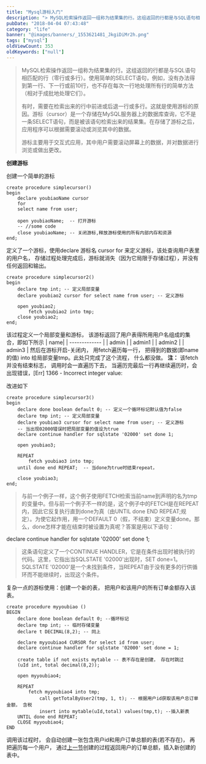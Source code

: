 ```yaml
---
title: "Mysql游标入门"
description: "> MySQL检索操作返回一组称为结果集的行。这组返回的行都是与SQL语句相匹配的行（零行或多行）。使用简单的SELECT语句，例如，没有办法得到第一行、下一行或前10行，也不存在每次一行地处理所有行的简单方法（相对于..."
pubDate: "2018-04-04 07:43:48"
category: "life"
banner: "@images/banners/_1553621481_JkgiDiMr2h.png"
tags: ["mysql"]
oldViewCount: 353
oldKeywords: ["null"]
---
```


> MySQL检索操作返回一组称为结果集的行。这组返回的行都是与SQL语句相匹配的行（零行或多行）。使用简单的SELECT语句，例如，没有办法得到第一行、下一行或前10行，也不存在每次一行地处理所有行的简单方法（相对于成批地处理它们）。
> 
> 有时，需要在检索出来的行中前进或后退一行或多行。这就是使用游标的原因。游标（cursor）是一个存储在MySQL服务器上的数据库查询，它不是一条SELECT语句，而是被该语句检索出来的结果集。在存储了游标之后，应用程序可以根据需要滚动或浏览其中的数据。
> 
> 游标主要用于交互式应用，其中用户需要滚动屏幕上的数据，并对数据进行浏览或做出更改。

**创建游标**

创建一个简单的游标
```
create procedure simplecursor()
begin
	declare youbiaoName cursor
	for
	select name from user;
	
	open youbiaoName;  -- 打开游标
	-- //some code
	close youbiaoName; -- 关闭游标,释放游标使用的所有内部内存和资源
end;
```
定义了一个游标，使用declare 游标名 cursor for 来定义游标，该处查询用户表里的用户名， 存储过程处理完成后，游标就消失（因为它局限于存储过程），并没有任何返回和输出。

```
create procedure simplecursor2()
begin
	declare tmp int; -- 定义局部变量
	declare youbiao2 cursor for select name from user; -- 定义游标

	open youbiao2;
		fetch youbiao2 into tmp;
	close youbiao2;
end;
```
该过程定义一个局部变量和游标， 该游标返回了用户表得所用用户名组成的集合，即如下所示
| name|
| ------------- |
| admin |
| admin1 |
| admin2 |
| admin3 |
然后在游标开启-关闭内， 用fetch遍历每一行， 把得到的数据(即name的值) into  给局部变量tmp。此处只完成了这个流程， 什么都没做。
**注：** 该fetch并没有结束标志， 调用时会一直遍历下去， 当遍历完最后一行再继续遍历时，会出现错误，[Err] 1366 - Incorrect integer value:

改进如下

```
create procedure simplecursor3()
begin
	declare done boolean default 0; -- 定义一个循环标记默认值为false
	declare tmp int; -- 定义局部变量
	declare youbiao3 cursor for select name from user; -- 定义游标
	-- 当出现02000错误时把局部变量的值设为true
	declare continue handler for sqlstate '02000' set done 1; 
	
	open youbiao3;

	REPEAT
		fetch youbiao3 into tmp;
	until done end REPEAT;	-- 当done为true时结束repeat，
	
	close youbiao3;
end;
```

> 与前一个例子一样，这个例子使用FETCH检索当前name到声明的名为tmp的变量中。但与前一个例子不一样的是，这个例子中的FETCH是在REPEAT内，因此它反复执行直到done为真（由UNTIL done END REPEAT;规定）。为使它起作用，用一个DEFAULT 0（假，不结束）定义变量done。那么，done怎样才能在结束时被设置为真呢？答案是用以下语句：
> 
declare continue handler for sqlstate '02000' set done 1;

> 这条语句定义了一个CONTINUE HANDLER，它是在条件出现时被执行的代码。这里，它指出当SQLSTATE '02000'出现时，SET done=1。SQLSTATE '02000'是一个未找到条件，当REPEAT由于没有更多的行供循环而不能继续时，出现这个条件。

复杂一点的游标使用：创建一个新的表， 把用户和该用户的所有订单金额存入该表。

```
create procedure myyoubiao ()
BEGIN
	declare done boolean default 0; --循环标记
	declare tmp int; -- 临时存储变量
	declare t DECIMAL(8,2); -- 同上
	
	declare myyoubiao4 CURSOR for select id from user;
	declare continue handler for sqlstate '02000' set done = 1;

	create table if not exists mytable -- 表不存在是创建， 存在时跳过
	(uId int, total decimal(8,2));

	open myyoubiao4;
	
	REPEAT
		fetch myyoubiao4 into tmp;
			call getTotalByUser2(tmp, 1, t); -- 根据用户id获取该用户总订单金额， 含税
			insert into mytable(uId,total) values(tmp,t); --插入新表
	UNTIL done end REPEAT;
	CLOSE myyoubiao4;
END
```
调用该过程时， 会自动创建一张包含用户id和用户订单总额的表(若不存在)， 再把遍历每一个用户， 通过[上一节](http://blog.csdn.net/xu5733127/article/details/49795913)创建的过程返回用户的订单总额，插入新创建的表中。
